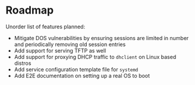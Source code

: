 # Roadmap

Unorder list of features planned:

- Mitigate DOS vulnerabilities by ensuring sessions are limited in number and periodically removing old session entries
- Add support for serving TFTP as well
- Add support for proxying DHCP traffic to `dhclient` on Linux based distros
- Add service configuration template file for `systemd`
- Add E2E documentation on setting up a real OS to boot

